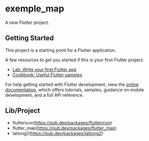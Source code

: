# exemple_map

A new Flutter project.

## Getting Started

This project is a starting point for a Flutter application.

A few resources to get you started if this is your first Flutter project:

- [Lab: Write your first Flutter app](https://docs.flutter.dev/get-started/codelab)
- [Cookbook: Useful Flutter samples](https://docs.flutter.dev/cookbook)

For help getting started with Flutter development, view the
[online documentation](https://docs.flutter.dev/), which offers tutorials,
samples, guidance on mobile development, and a full API reference.

## Lib/Project

+ fluttericon(https://pub.dev/packages/fluttericon)
+ flutter_map(https://pub.dev/packages/flutter_map)
+ latlong2(https://pub.dev/packages/latlong2)


